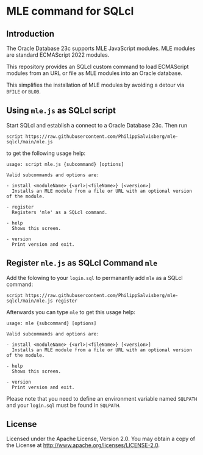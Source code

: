 # MLE command for SQLcl

## Introduction

The Oracle Database 23c supports MLE JavaScript modules. MLE modules are standard ECMAScript 2022 modules.

This repository provides an SQLcl custom command to load ECMAScript modules from an URL or file as MLE modules into an Oracle database.

This simplifies the installation of MLE modules by avoiding a detour via `BFILE` or `BLOB`.

## Using `mle.js` as SQLcl script

Start SQLcl and establish a connect to a Oracle Database 23c. Then run 

```
script https://raw.githubusercontent.com/PhilippSalvisberg/mle-sqlcl/main/mle.js
```

to get the following usage help:

```
usage: script mle.js {subcommand} [options]

Valid subcommands and options are:

- install <moduleName> {<url>|<fileName>} [<version>]
  Installs an MLE module from a file or URL with an optional version of the module.

- register
  Registers 'mle' as a SQLcl command.

- help
  Shows this screen.

- version
  Print version and exit.
```

## Register `mle.js` as SQLcl Command `mle`

Add the folowing to your `login.sql` to permanantly add `mle` as a SQLcl command:

```
script https://raw.githubusercontent.com/PhilippSalvisberg/mle-sqlcl/main/mle.js register
```

Afterwards you can type `mle` to get this usage help:

```
usage: mle {subcommand} [options]

Valid subcommands and options are:

- install <moduleName> {<url>|<fileName>} [<version>]
  Installs an MLE module from a file or URL with an optional version of the module.

- help
  Shows this screen.

- version
  Print version and exit.
```

Please note that you need to define an environment variable named `SQLPATH` and your `login.sql` must be found in `SQLPATH`.

## License

Licensed under the Apache License, Version 2.0. You may obtain a copy of the License at <http://www.apache.org/licenses/LICENSE-2.0>.
